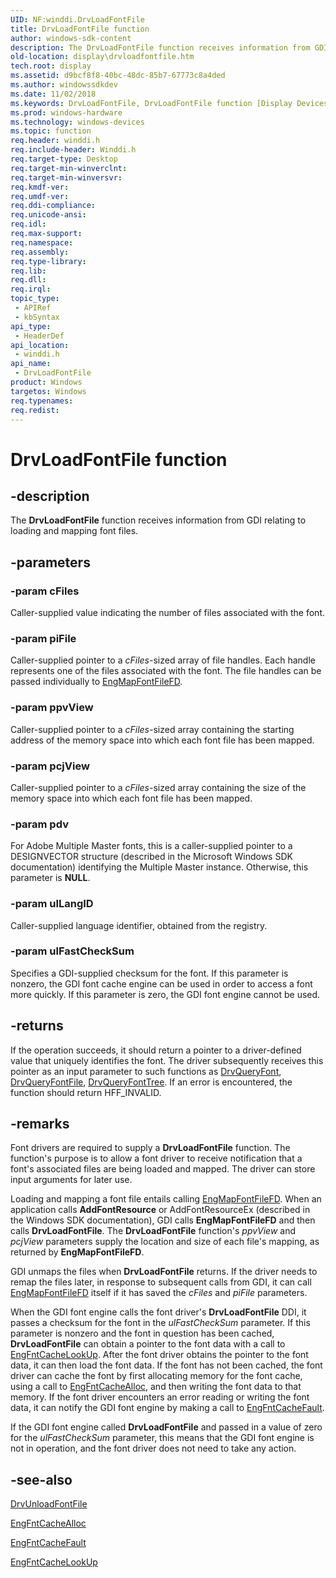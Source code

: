 ```yaml
---
UID: NF:winddi.DrvLoadFontFile
title: DrvLoadFontFile function
author: windows-sdk-content
description: The DrvLoadFontFile function receives information from GDI relating to loading and mapping font files.
old-location: display\drvloadfontfile.htm
tech.root: display
ms.assetid: d9bcf8f8-40bc-48dc-85b7-67773c8a4ded
ms.author: windowssdkdev
ms.date: 11/02/2018
ms.keywords: DrvLoadFontFile, DrvLoadFontFile function [Display Devices], ddifncs_42238b28-ad71-4df8-b572-4ffd7ca2d3c1.xml, display.drvloadfontfile, winddi/DrvLoadFontFile
ms.prod: windows-hardware
ms.technology: windows-devices
ms.topic: function
req.header: winddi.h
req.include-header: Winddi.h
req.target-type: Desktop
req.target-min-winverclnt: 
req.target-min-winversvr: 
req.kmdf-ver: 
req.umdf-ver: 
req.ddi-compliance: 
req.unicode-ansi: 
req.idl: 
req.max-support: 
req.namespace: 
req.assembly: 
req.type-library: 
req.lib: 
req.dll: 
req.irql: 
topic_type:
 - APIRef
 - kbSyntax
api_type:
 - HeaderDef
api_location:
 - winddi.h
api_name:
 - DrvLoadFontFile
product: Windows
targetos: Windows
req.typenames: 
req.redist: 
---
```


# DrvLoadFontFile function


## -description


The <b>DrvLoadFontFile</b> function receives information from GDI relating to loading and mapping font files.


## -parameters




### -param cFiles

Caller-supplied value indicating the number of files associated with the font.


### -param piFile

Caller-supplied pointer to a <i>cFiles</i>-sized array of file handles. Each handle represents one of the files associated with the font. The file handles can be passed individually to <a href="https://msdn.microsoft.com/582570b0-981f-4852-974f-cb6575c68717">EngMapFontFileFD</a>.


### -param ppvView

Caller-supplied pointer to a <i>cFiles</i>-sized array containing the starting address of the memory space into which each font file has been mapped.


### -param pcjView

Caller-supplied pointer to a <i>cFiles</i>-sized array containing the size of the memory space into which each font file has been mapped.


### -param pdv

For Adobe Multiple Master fonts, this is a caller-supplied pointer to a DESIGNVECTOR structure (described in the Microsoft Windows SDK documentation) identifying the Multiple Master instance. Otherwise, this parameter is <b>NULL</b>.


### -param ulLangID

Caller-supplied language identifier, obtained from the registry.


### -param ulFastCheckSum

Specifies a GDI-supplied checksum for the font. If this parameter is nonzero, the GDI font cache engine can be used in order to access a font more quickly. If this parameter is zero, the GDI font engine cannot be used. 


## -returns



If the operation succeeds, it should return a pointer to a driver-defined value that uniquely identifies the font. The driver subsequently receives this pointer as an input parameter to such functions as <a href="https://msdn.microsoft.com/2ba6c8e3-9707-48dd-98d9-072f3eee8cd0">DrvQueryFont</a>, <a href="https://msdn.microsoft.com/4d853dbd-0448-43c3-9f01-13b7118a0743">DrvQueryFontFile</a>, <a href="https://msdn.microsoft.com/29601ea6-9b68-4cdc-a7a1-b6a922524760">DrvQueryFontTree</a>. If an error is encountered, the function should return HFF_INVALID.




## -remarks



Font drivers are required to supply a <b>DrvLoadFontFile</b> function. The function's purpose is to allow a font driver to receive notification that a font's associated files are being loaded and mapped. The driver can store input arguments for later use.

Loading and mapping a font file entails calling <a href="https://msdn.microsoft.com/582570b0-981f-4852-974f-cb6575c68717">EngMapFontFileFD</a>. When an application calls <b>AddFontResource</b> or AddFontResourceEx (described in the Windows SDK documentation), GDI calls <b>EngMapFontFileFD</b> and then calls <b>DrvLoadFontFile</b>. The <b>DrvLoadFontFile</b> function's <i>ppvView</i> and <i>pcjView</i> parameters supply the location and size of each file's mapping, as returned by <b>EngMapFontFileFD</b>.

GDI unmaps the files when <b>DrvLoadFontFile</b> returns. If the driver needs to remap the files later, in response to subsequent calls from GDI, it can call <a href="https://msdn.microsoft.com/582570b0-981f-4852-974f-cb6575c68717">EngMapFontFileFD</a> itself if it has saved the <i>cFiles</i> and <i>piFile</i> parameters.

When the GDI font engine calls the font driver's <b>DrvLoadFontFile</b> DDI, it passes a checksum for the font in the <i>ulFastCheckSum</i>  parameter. If this parameter is nonzero and the font in question has been cached, <b>DrvLoadFontFile</b> can obtain a pointer to the font data with a call to <a href="https://msdn.microsoft.com/daf93826-fdcb-4c9d-ade6-ad4f0ef40ff5">EngFntCacheLookUp</a>. After the font driver obtains the pointer to the font data, it can then load the font data. If the font has not been cached, the font driver can cache the font by first allocating memory for the font cache, using a call to <a href="https://msdn.microsoft.com/fd0765e0-decd-46fb-872e-4c750713abe6">EngFntCacheAlloc</a>, and then writing the font data to that memory. If the font driver encounters an error reading or writing the font data, it can notify the GDI font engine by making a call to <a href="https://msdn.microsoft.com/27a44779-64df-4a3f-b8b8-9e0417010969">EngFntCacheFault</a>.

If the GDI font engine called <b>DrvLoadFontFile</b> and passed in a value of zero for the <i>ulFastCheckSum</i> parameter, this means that the GDI font engine is not in operation, and the font driver does not need to take any action.




## -see-also




<a href="https://msdn.microsoft.com/2b4b946a-30d0-434f-ab04-73bedd6a01aa">DrvUnloadFontFile</a>



<a href="https://msdn.microsoft.com/fd0765e0-decd-46fb-872e-4c750713abe6">EngFntCacheAlloc</a>



<a href="https://msdn.microsoft.com/27a44779-64df-4a3f-b8b8-9e0417010969">EngFntCacheFault</a>



<a href="https://msdn.microsoft.com/daf93826-fdcb-4c9d-ade6-ad4f0ef40ff5">EngFntCacheLookUp</a>
 

 

